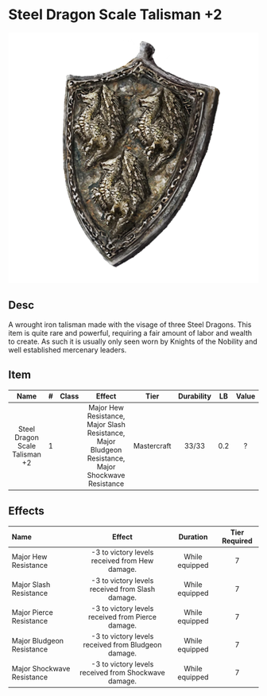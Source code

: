 # Steel Dragon Scale Talisman +2

![Copyrighted Image](SteelDragonScaleTalisman+2.png)

## Desc

A wrought iron talisman made with the visage of three Steel Dragons. This item is quite rare and powerful, requiring a fair amount of labor and wealth to create. As such it is usually only seen worn by Knights of the Nobility and well established mercenary leaders.

## Item

| Name | # | Class | Effect | Tier | Durability | LB | Value |
| :--: | :-: | :---: | :----: | :--: | :--------: | :-: | :---: |
| Steel Dragon Scale Talisman +2 | 1 |  | Major Hew Resistance, Major Slash Resistance, Major Bludgeon Resistance, Major Shockwave Resistance | Mastercraft | 33/33 | 0.2 | ? |

## Effects

| Name | Effect | Duration | Tier Required |
| :--- | :----: | :------: | :-----------: |
| Major Hew Resistance | -3 to victory levels received from Hew damage. | While equipped | 7 |
| Major Slash Resistance | -3 to victory levels received from Slash damage. | While equipped | 7 |
| Major Pierce Resistance | -3 to victory levels received from Pierce damage. | While equipped | 7 |
| Major Bludgeon Resistance | -3 to victory levels received from Bludgeon damage. | While equipped | 7 |
| Major Shockwave Resistance | -3 to victory levels received from Shockwave damage. | While equipped | 7 |
